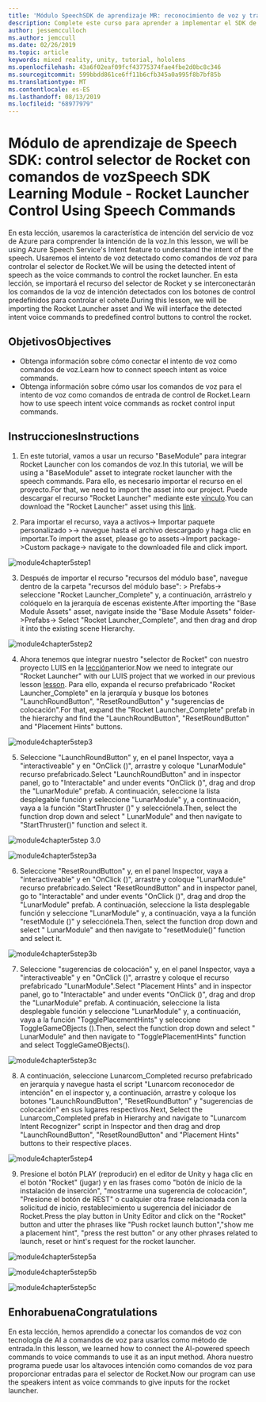 ```yaml
---
title: 'Módulo SpeechSDK de aprendizaje MR: reconocimiento de voz y transcripción'
description: Complete este curso para aprender a implementar el SDK de voz de Azure en una aplicación de realidad mixta.
author: jessemcculloch
ms.author: jemccull
ms.date: 02/26/2019
ms.topic: article
keywords: mixed reality, unity, tutorial, hololens
ms.openlocfilehash: 43a6f02eaf09fcf43775374fae4fbe2d0bc8c346
ms.sourcegitcommit: 599bbdd861ce6ff11b6cfb345a0a995f8b7bf85b
ms.translationtype: MT
ms.contentlocale: es-ES
ms.lasthandoff: 08/13/2019
ms.locfileid: "68977979"
---
```

# <a name="speech-sdk-learning-module---rocket-launcher-control-using-speech-commands"></a><span data-ttu-id="c6634-104">Módulo de aprendizaje de Speech SDK: control selector de Rocket con comandos de voz</span><span class="sxs-lookup"><span data-stu-id="c6634-104">Speech SDK Learning Module - Rocket Launcher Control Using Speech Commands</span></span>

<span data-ttu-id="c6634-105">En esta lección, usaremos la característica de intención del servicio de voz de Azure para comprender la intención de la voz.</span><span class="sxs-lookup"><span data-stu-id="c6634-105">In this lesson, we will be using Azure Speech Service's Intent feature to understand the intent of the speech.</span></span> <span data-ttu-id="c6634-106">Usaremos el intento de voz detectado como comandos de voz para controlar el selector de Rocket.</span><span class="sxs-lookup"><span data-stu-id="c6634-106">We will be using the detected intent of speech as the voice commands to control the rocket launcher.</span></span> <span data-ttu-id="c6634-107">En esta lección, se importará el recurso del selector de Rocket y se interconectarán los comandos de la voz de intención detectados con los botones de control predefinidos para controlar el cohete.</span><span class="sxs-lookup"><span data-stu-id="c6634-107">During this lesson, we will be importing the Rocket Launcher asset and We will interface the detected intent voice commands to predefined control buttons to control the rocket.</span></span> 

## <a name="objectives"></a><span data-ttu-id="c6634-108">Objetivos</span><span class="sxs-lookup"><span data-stu-id="c6634-108">Objectives</span></span>

- <span data-ttu-id="c6634-109">Obtenga información sobre cómo conectar el intento de voz como comandos de voz.</span><span class="sxs-lookup"><span data-stu-id="c6634-109">Learn how to connect speech intent as voice commands.</span></span>
- <span data-ttu-id="c6634-110">Obtenga información sobre cómo usar los comandos de voz para el intento de voz como comandos de entrada de control de Rocket.</span><span class="sxs-lookup"><span data-stu-id="c6634-110">Learn how to use speech intent voice commands as rocket control input commands.</span></span>

## <a name="instructions"></a><span data-ttu-id="c6634-111">Instrucciones</span><span class="sxs-lookup"><span data-stu-id="c6634-111">Instructions</span></span>
1. <span data-ttu-id="c6634-112">En este tutorial, vamos a usar un recurso "BaseModule" para integrar Rocket Launcher con los comandos de voz.</span><span class="sxs-lookup"><span data-stu-id="c6634-112">In this tutorial, we will be using a "BaseModule" asset to integrate rocket launcher with the speech commands.</span></span> <span data-ttu-id="c6634-113">Para ello, es necesario importar el recurso en el proyecto.</span><span class="sxs-lookup"><span data-stu-id="c6634-113">For that, we need to import the asset into our project.</span></span> <span data-ttu-id="c6634-114">Puede descargar el recurso "Rocket Launcher" mediante este [vínculo](https://github.com/microsoft/MixedRealityLearning/releases/tag/1.2).</span><span class="sxs-lookup"><span data-stu-id="c6634-114">You can download the "Rocket Launcher" asset using this [link](https://github.com/microsoft/MixedRealityLearning/releases/tag/1.2).</span></span> 

2. <span data-ttu-id="c6634-115">Para importar el recurso, vaya a activos-> Importar paquete personalizado >-> navegue hasta el archivo descargado y haga clic en importar.</span><span class="sxs-lookup"><span data-stu-id="c6634-115">To import the asset, please go to assets->Import package->Custom package-> navigate to the downloaded file and click import.</span></span>

![module4chapter5step1](images/module4chapter5step1.PNG)

3. <span data-ttu-id="c6634-117">Después de importar el recurso "recursos del módulo base", navegue dentro de la carpeta "recursos del módulo base": > Prefabs-> seleccione "Rocket Launcher_Complete" y, a continuación, arrástrelo y colóquelo en la jerarquía de escenas existente.</span><span class="sxs-lookup"><span data-stu-id="c6634-117">After importing the  "Base Module Assets" asset, navigate inside the "Base Module Assets" folder->Prefabs-> Select "Rocket Launcher_Complete", and then drag and drop it into the existing scene Hierarchy.</span></span>

![module4chapter5step2](images/module4chapter5step2.PNG)

4. <span data-ttu-id="c6634-119">Ahora tenemos que integrar nuestro "selector de Rocket" con nuestro proyecto LUIS en la [lección](mrlearning-speechSDK-ch4.md)anterior.</span><span class="sxs-lookup"><span data-stu-id="c6634-119">Now we need to integrate our "Rocket Launcher" with our LUIS project that we worked in our previous lesson [lesson](mrlearning-speechSDK-ch4.md).</span></span> <span data-ttu-id="c6634-120">Para ello, expanda el recurso prefabricado "Rocket Launcher_Complete" en la jerarquía y busque los botones "LaunchRoundButton", "ResetRoundButton" y "sugerencias de colocación".</span><span class="sxs-lookup"><span data-stu-id="c6634-120">For that, expand the "Rocket Launcher_Complete" prefab in the hierarchy and find the "LaunchRoundButton", "ResetRoundButton" and "Placement Hints" buttons.</span></span>

![module4chapter5step3](images/module4chapter5step3.PNG)

5. <span data-ttu-id="c6634-122">Seleccione "LaunchRoundButton" y, en el panel Inspector, vaya a "interactiveable" y en "OnClick ()", arrastre y coloque "LunarModule" recurso prefabricado.</span><span class="sxs-lookup"><span data-stu-id="c6634-122">Select "LaunchRoundButton" and in inspector panel, go to "Interactable" and under events "OnClick ()", drag and drop the "LunarModule" prefab.</span></span> <span data-ttu-id="c6634-123">A continuación, seleccione la lista desplegable función y seleccione "LunarModule" y, a continuación, vaya a la función "StartThruster ()" y selecciónela.</span><span class="sxs-lookup"><span data-stu-id="c6634-123">Then, select the function drop down and select " LunarModule" and then navigate to "StartThruster()" function and select it.</span></span>

![module4chapter5step 3.0](images/module4chapter5step3.0.PNG)

![module4chapter5step3a](images/module4chapter5step3a.PNG)

6. <span data-ttu-id="c6634-126">Seleccione "ResetRoundButton" y, en el panel Inspector, vaya a "interactiveable" y en "OnClick ()", arrastre y coloque "LunarModule" recurso prefabricado.</span><span class="sxs-lookup"><span data-stu-id="c6634-126">Select "ResetRoundButton" and in inspector panel, go to "Interactable" and under events "OnClick ()", drag and drop the "LunarModule" prefab.</span></span> <span data-ttu-id="c6634-127">A continuación, seleccione la lista desplegable función y seleccione "LunarModule" y, a continuación, vaya a la función "resetModule ()" y selecciónela.</span><span class="sxs-lookup"><span data-stu-id="c6634-127">Then, select the function drop down and select " LunarModule" and then navigate to "resetModule()" function and select it.</span></span>

![module4chapter5step3b](images/module4chapter5step3b.PNG)

7. <span data-ttu-id="c6634-129">Seleccione "sugerencias de colocación" y, en el panel Inspector, vaya a "interactiveable" y en "OnClick ()", arrastre y coloque el recurso prefabricado "LunarModule".</span><span class="sxs-lookup"><span data-stu-id="c6634-129">Select "Placement Hints" and in inspector panel, go to "Interactable" and under events "OnClick ()", drag and drop the "LunarModule" prefab.</span></span> <span data-ttu-id="c6634-130">A continuación, seleccione la lista desplegable función y seleccione "LunarModule" y, a continuación, vaya a la función "TogglePlacementHints" y seleccione ToggleGameOBjects ().</span><span class="sxs-lookup"><span data-stu-id="c6634-130">Then, select the function drop down and select " LunarModule" and then navigate to "TogglePlacementHints" function and select ToggleGameOBjects().</span></span>

![module4chapter5step3c](images/module4chapter5step3c.PNG)

8.  <span data-ttu-id="c6634-132">A continuación, seleccione Lunarcom_Completed recurso prefabricado en jerarquía y navegue hasta el script "Lunarcom reconocedor de intención" en el inspector y, a continuación, arrastre y coloque los botones "LaunchRoundButton", "ResetRoundButton" y "sugerencias de colocación" en sus lugares respectivos.</span><span class="sxs-lookup"><span data-stu-id="c6634-132">Next, Select the Lunarcom_Completed prefab in Hierarchy and navigate to "Lunarcom Intent Recognizer" script in Inspector and then drag and drop  "LaunchRoundButton", "ResetRoundButton" and "Placement Hints" buttons to their respective places.</span></span>

![module4chapter5step4](images/module4chapter5step4.PNG)

9. <span data-ttu-id="c6634-134">Presione el botón PLAY (reproducir) en el editor de Unity y haga clic en el botón "Rocket" (jugar) y en las frases como "botón de inicio de la instalación de inserción", "mostrarme una sugerencia de colocación", "Presione el botón de REST" o cualquier otra frase relacionada con la solicitud de inicio, restablecimiento u sugerencia del iniciador de Rocket.</span><span class="sxs-lookup"><span data-stu-id="c6634-134">Press the play button in Unity Editor and click on the "Rocket" button and utter the phrases like "Push rocket launch button","show me a placement hint", "press the rest button" or any other phrases related to launch, reset or hint's request for the rocket launcher.</span></span>

![module4chapter5step5a](images/module4chapter5step5a.PNG)

![module4chapter5step5b](images/module4chapter5step5b.PNG)

![module4chapter5step5c](images/module4chapter5step5c.PNG)

## <a name="congratulations"></a><span data-ttu-id="c6634-138">Enhorabuena</span><span class="sxs-lookup"><span data-stu-id="c6634-138">Congratulations</span></span>

<span data-ttu-id="c6634-139">En esta lección, hemos aprendido a conectar los comandos de voz con tecnología de AI a comandos de voz para usarlos como método de entrada.</span><span class="sxs-lookup"><span data-stu-id="c6634-139">In this lesson, we learned how to connect the AI-powered speech commands to voice commands to use it as an input method.</span></span> <span data-ttu-id="c6634-140">Ahora nuestro programa puede usar los altavoces intención como comandos de voz para proporcionar entradas para el selector de Rocket.</span><span class="sxs-lookup"><span data-stu-id="c6634-140">Now our program can use the speakers intent as voice commands to give inputs for the rocket launcher.</span></span>

